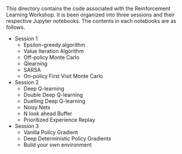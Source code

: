 This directory contains the code associated with the Reinforcement Learning Workshop. It is been organized into three sessions and their respective Jupyter notebooks. The contents in each notebooks are as follows.
- Session 1
	- Epsilon-greedy algorithm
	- Value Iteration Algorithm
	- Off-policy Monte Carlo
	- Qlearning
	- SARSA
	- On-policy First Visit Monte Carlo
- Session 2
	- Deep Q-learning
	- Double Deep Q-learning
	- Duelling Deep Q-learning	
	- Noisy Nets
    - N look ahead Buffer
    - Prioritized Experience Replay
- Session 3
	- Vanilla Policy Gradient
	- Deep Deterministic Policy Gradients
	- Build your own environment

